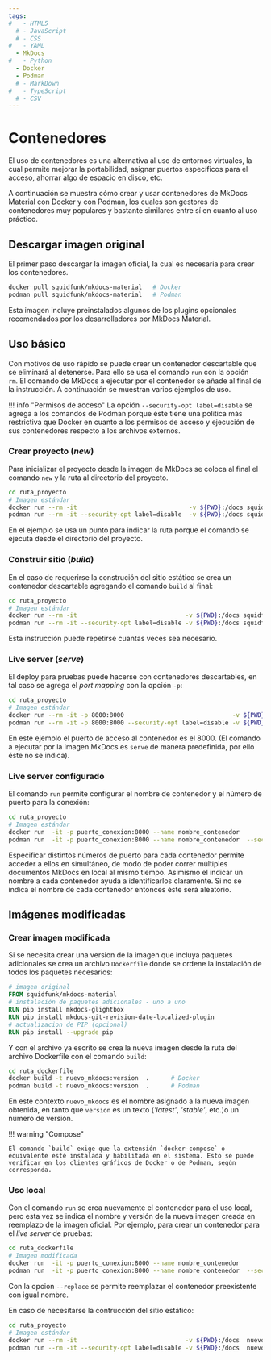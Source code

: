 ```yaml
---
tags:
#   - HTML5
  # - JavaScript
  # - CSS
#   - YAML
  - MkDocs
#   - Python
  - Docker
  - Podman
  # - MarkDown
#   - TypeScript
  # - CSV
---
```


# Contenedores

El uso de contenedores es una alternativa al uso de entornos virtuales, la cual permite mejorar la portabilidad, asignar puertos específicos para el acceso, ahorrar algo de espacio en disco, etc.

A continuación se muestra cómo crear y usar contenedores de MkDocs Material con Docker y con Podman, los cuales son gestores de contenedores muy populares y bastante similares entre sí en cuanto al uso práctico.



## Descargar imagen original

El primer paso descargar la imagen oficial, la cual es necesaria para crear los contenedores.


```bash title="Descarga de imagen oficial"
docker pull squidfunk/mkdocs-material   # Docker
podman pull squidfunk/mkdocs-material   # Podman
```

Esta imagen incluye preinstalados algunos de los plugins opcionales recomendados por los desarrolladores por MkDocs Material.


## Uso básico 

Con motivos de uso rápido se puede crear un contenedor descartable que se eliminará al detenerse. 
Para ello se usa el comando `run` con la opción `--rm`. 
El comando de MkDocs a ejecutar por el contenedor se añade al final de la instrucción.
A continuación se muestran varios ejemplos de uso.


!!! info "Permisos de acceso"
    La opción `--security-opt label=disable` se agrega a los comandos de Podman porque éste tiene una política más restrictiva que Docker en cuanto a los permisos de acceso y ejecución de sus contenedores respecto a los archivos externos.


### Crear proyecto (*new*)

Para inicializar el proyecto desde la imagen de MkDocs se coloca al final el comando `new` y la ruta al directorio del proyecto. 

``` bash title="Contenedor - new (descartable)"
cd ruta_proyecto
# Imagen estándar
docker run --rm -it                               -v ${PWD}:/docs squidfunk/mkdocs-material new  .    
podman run --rm -it --security-opt label=disable  -v ${PWD}:/docs squidfunk/mkdocs-material new  .    
```
En el ejemplo se usa un punto para indicar la ruta porque el comando se ejecuta desde el directorio del proyecto. 


### Construir sitio (*build*)

En el caso de requerirse la construción del sitio estático se crea un contenedor descartable agregando el comando `build` al final:

``` bash title="Contenedor - build (descartable)"
cd ruta_proyecto
# Imagen estándar
docker run --rm -it                              -v ${PWD}:/docs squidfunk/mkdocs-material build
podman run --rm -it --security-opt label=disable -v ${PWD}:/docs squidfunk/mkdocs-material build
```

Esta instrucción puede repetirse cuantas veces sea necesario.


### Live server (*serve*)

El deploy para pruebas puede hacerse con contenedores descartables, en tal caso se agrega el *port mapping* con la opción `-p`:

``` bash title="Contenedor - live server (descartable)"
cd ruta_proyecto
# Imagen estándar
docker run --rm -it -p 8000:8000                              -v ${PWD}:/docs squidfunk/mkdocs-material
podman run --rm -it -p 8000:8000 --security-opt label=disable -v ${PWD}:/docs squidfunk/mkdocs-material
```

En este ejemplo el puerto de acceso al contenedor es el 8000. 
(El comando a ejecutar por la imagen MkDocs es `serve` de manera predefinida, por ello éste no se indica).


### Live server configurado


El comando `run` permite configurar el nombre de contenedor y el número de puerto para la conexión:

``` bash title="Contenedor - live server (configurado)"
cd ruta_proyecto
# Imagen estándar
docker run  -it -p puerto_conexion:8000 --name nombre_contenedor                                -v ${PWD}:/docs squidfunk/mkdocs-material 
podman run  -it -p puerto_conexion:8000 --name nombre_contenedor  --security-opt label=disable  -v ${PWD}:/docs squidfunk/mkdocs-material 
```

Especificar distintos números de puerto para cada contenedor permite acceder a ellos en simultáneo, de modo de poder correr múltiples documentos MkDocs en local al mismo tiempo. Asimismo el indicar un nombre a cada contenedor ayuda a identificarlos claramente. Si no se indica el nombre de cada contenedor entonces éste será aleatorio. 




## Imágenes modificadas 

### Crear imagen modificada


Si se necesita crear una version de la imagen que incluya paquetes adicionales se crea un archivo `Dockerfile` donde se ordene la instalación de todos los paquetes necesarios:

``` dockerfile title="Archivo Dockerfile"
# imagen original
FROM squidfunk/mkdocs-material
# instalación de paquetes adicionales - uno a uno
RUN pip install mkdocs-glightbox
RUN pip install mkdocs-git-revision-date-localized-plugin
# actualizacion de PIP (opcional)
RUN pip install --upgrade pip
```


<!-- 
Una variante de este consiste en listar los paquetes en el archivo `requirements.txt` típico de los proyectos de Python y ejecutarlo desde el archivo `Dockerfile`:

``` dockerfile title="Archivo Dockerfile - con archivo de requisitos"
# imagen original
FROM squidfunk/mkdocs-material
# instalación de paquetes adicionales - desde archivo TXT
RUN pip install -r requirements.txt
# actualizacion de PIP (opcional)
RUN pip install --upgrade pip
```
 -->


Y con el archivo ya escrito se crea la nueva imagen desde la ruta del archivo Dockerfile con el comando `build`: 

``` bash title="Crear imagen desde Dockerfile"
cd ruta_dockerfile
docker build -t nuevo_mkdocs:version  .      # Docker
podman build -t nuevo_mkdocs:version  .      # Podman
```

En este contexto `nuevo_mkdocs` es el nombre asignado a la nueva imagen obtenida, en tanto que `version` es un texto (*'latest'*, *'stable'*, etc.)o un número de versión.


!!! warning "Compose"

    El comando `build` exige que la extensión `docker-compose` o equivalente esté instalada y habilitada en el sistema. Esto se puede verificar en los clientes gráficos de Docker o de Podman, según corresponda.



### Uso local


Con el comando `run` se crea nuevamente el contenedor para el uso local, pero esta vez se indica el nombre y versión de la nueva imagen creada en reemplazo de la imagen oficial.
Por ejemplo, para crear un contenedor para el *live server* de pruebas:


``` bash title="Contenedor - live server (imagen modificada)"
cd ruta_dockerfile
# Imagen modificada
docker run  -it -p puerto_conexion:8000 --name nombre_contenedor                               --replace  -v ${PWD}:/docs  nuevo_mkdocs:version 
podman run  -it -p puerto_conexion:8000 --name nombre_contenedor  --security-opt label=disable --replace  -v ${PWD}:/docs  nuevo_mkdocs:version 
```

Con la opcion `--replace` se permite reemplazar el contenedor preexistente con igual nombre.

En caso de necesitarse la contrucción del sitio estático:

``` bash title="Contenedor - build (descartable)"
cd ruta_proyecto
# Imagen estándar
docker run --rm -it                              -v ${PWD}:/docs  nuevo_mkdocs:version  build
podman run --rm -it --security-opt label=disable -v ${PWD}:/docs  nuevo_mkdocs:version  build
```
